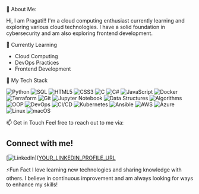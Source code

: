 💫 About Me:


Hi, I am Pragati!!
I'm a cloud computing enthusiast currently learning and exploring various cloud technologies. I have a solid foundation in cybersecurity and am also exploring frontend development. 


🌱 Currently Learning
- Cloud Computing
- DevOps Practices
- Frontend Development


🚀 My Tech Stack

![Python](https://img.shields.io/badge/Python-3776AB?style=for-the-badge&logo=python&logoColor=white)
![SQL](https://img.shields.io/badge/SQL-003B57?style=for-the-badge&logo=mysql&logoColor=white)
![HTML5](https://img.shields.io/badge/HTML5-E34F26?style=for-the-badge&logo=html5&logoColor=white)
![CSS3](https://img.shields.io/badge/CSS3-1572B6?style=for-the-badge&logo=css3&logoColor=white)
![C](https://img.shields.io/badge/C-A8B9CC?style=for-the-badge&logo=c&logoColor=white)
![C#](https://img.shields.io/badge/C%23-239120?style=for-the-badge&logo=c-sharp&logoColor=white)
![JavaScript](https://img.shields.io/badge/JavaScript-F7DF1E?style=for-the-badge&logo=javascript&logoColor=black)
![Docker](https://img.shields.io/badge/Docker-2496ED?style=for-the-badge&logo=docker&logoColor=white)
![Terraform](https://img.shields.io/badge/Terraform-7B42BC?style=for-the-badge&logo=terraform&logoColor=white)
![Git](https://img.shields.io/badge/Git-F05033?style=for-the-badge&logo=git&logoColor=white)
![Jupyter Notebook](https://img.shields.io/badge/Jupyter%20Notebook-F37626?style=for-the-badge&logo=jupyter&logoColor=white)
![Data Structures](https://img.shields.io/badge/Data%20Structures-FF5733?style=for-the-badge&logo=appveyor&logoColor=white) ![Algorithms](https://img.shields.io/badge/Algorithms-DAF7A6?style=for-the-badge&logo=codeigniter&logoColor=black) ![OOP](https://img.shields.io/badge/OOP-C70039?style=for-the-badge&logo=kotlin&logoColor=white) ![DevOps](https://img.shields.io/badge/DevOps-000000?style=for-the-badge&logo=devops&logoColor=white)
![CI/CD](https://img.shields.io/badge/CI%2FCD-000000?style=for-the-badge&logo=circleci&logoColor=white)
![Kubernetes](https://img.shields.io/badge/Kubernetes-326CE5?style=for-the-badge&logo=kubernetes&logoColor=white)
![Ansible](https://img.shields.io/badge/Ansible-EE0000?style=for-the-badge&logo=ansible&logoColor=white)
![AWS](https://img.shields.io/badge/AWS-232F3E?style=for-the-badge&logo=amazon-aws&logoColor=white)
![Azure](https://img.shields.io/badge/Azure-0078D4?style=for-the-badge&logo=microsoft-azure&logoColor=white)
![Linux](https://img.shields.io/badge/Linux-FCC624?style=for-the-badge&logo=linux&logoColor=black)
![macOS](https://img.shields.io/badge/macOS-000000?style=for-the-badge&logo=apple&logoColor=white)



📫 Get in Touch
Feel free to reach out to me via:
## Connect with me!
[![LinkedIn](https://img.shields.io/badge/LinkedIn-0077B5?style=for-the-badge&logo=linkedin&logoColor=white)]([YOUR_LINKEDIN_PROFILE_URL](https://www.linkedin.com/in/pragati-palabhavi/)


⚡Fun Fact
I love learning new technologies and sharing knowledge with others. I believe in continuous improvement and am always looking for ways to enhance my skills!

